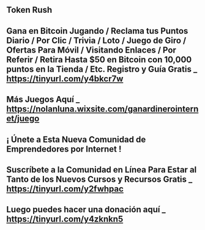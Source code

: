 Token Rush
--------------------
Gana en Bitcoin Jugando / Reclama tus Puntos Diario / Por Clic / Trivia / Loto / Juego de Giro / Ofertas Para Móvil / Visitando Enlaces / Por Referir / Retira Hasta $50 en Bitcoin con 10,000 puntos en la Tienda / Etc.
Registro y Guía Gratis _ https://tinyurl.com/y4bkcr7w
--------------------
Más Juegos Aquí _ https://nolanluna.wixsite.com/ganardinerointernet/juego
--------------------
¡ Únete a Esta Nueva Comunidad de Emprendedores por Internet !
--------------------
Suscríbete a la Comunidad en Línea Para Estar al Tanto de los Nuevos Cursos y Recursos Gratis _ https://tinyurl.com/y2fwhpac
--------------------
Luego puedes hacer una donación aquí _ https://tinyurl.com/y4zknkn5
--------------------
